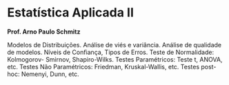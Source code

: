 # Estatística Aplicada II
**Prof. Arno Paulo Schmitz**

Modelos de Distribuições. Análise de viés e variância. Análise de qualidade de modelos. Níveis de Confiança, Tipos de Erros. Teste de Normalidade: Kolmogorov- Smirnov, Shapiro-Wilks. Testes Paramétricos: Teste t, ANOVA, etc. Testes Não Paramétricos: Friedman, Kruskal-Wallis, etc. Testes post-hoc: Nemenyi, Dunn, etc.